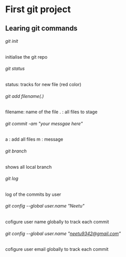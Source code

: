# First git project
## Learing git commands

###### git init
initialise the git repo

###### git status
status:  tracks for new file (red color)

###### git add filename(.)
filename:  name of the file
. : all files to stage

###### git commit -am "your messgae here"
a : add all files
m : message

###### git branch 
shows all  local branch

###### git log 
log of the commits  by user

###### git config --global user.name "Neetu" 
cofigure user name globally to track each commit

###### git config --global user.name "neetu9342@gmail.com" 
cofigure user email globally to track each commit